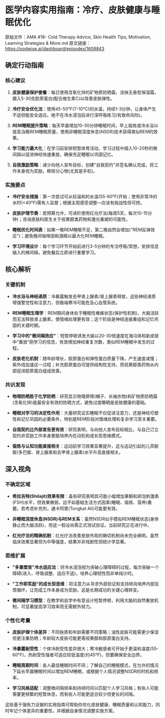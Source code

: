 # 医学内容实用指南：冷疗、皮肤健康与睡眠优化

原始文件：AMA #18- Cold Therapy Advice, Skin Health Tips, Motivation, Learning Strategies & More.md
原文链接：https://podwise.ai/dashboard/episodes/1608843

## 确定行动指南

### 核心建议
1. **皮肤健康保护套餐**：每日使用含氧化锌的矿物质防晒霜，涂抹无香型保湿霜，摄入5-30克胶原蛋白(配合维生素C)以改善皮肤弹性。
   
2. **冷疗安全优化法**：使用45-50°F(7-10°C)的水温，持续1-3分钟，让身体产生不适但能安全适应。绝不在冷水浸泡前进行深呼吸练习(有致命风险)。

3. **REM睡眠提升策略**：每天早晨增加10-30分钟睡眠时间，早上锻炼或冷水浴以提高当晚REM睡眠质量，使用非睡眠深度休息(NSDR)技术获得类似REM的效果。

4. **学习能力最大化**：在学习前安排短暂体育活动，学习过程中插入10-20秒的微间隔以促进神经快速重放，确保充足睡眠以巩固记忆。

5. **自我激励策略**：减少向他人宣布目标，创建"自我契约"并签名确认完成，将工作本身视为奖励，移除分心物(尤其是手机)。

### 实施要点
- **冷疗安全措施**：第一次尝试可从较温和的水温(55-60°F)开始；使用非常冷的水时(<40°F)需有人监督；根据主观感受调整—应该有挑战性但可控。

- **皮肤护理节奏**：若预算允许，可进阶使用红光疗法(每周5天，每次10-15分钟)；咨询皮肤科医生关于视黄醇类药物和激光重塑的可能性。

- **睡眠优化时间表**：如果一晚REM睡眠不足，第二晚自然会增加("REM反弹效应")；避免晚间咖啡因和酒精以最大化REM睡眠。

- **学习环境设计**：每个学习环节开始前进行3-5分钟的专注呼吸/冥想，安排信息输入的微间隔，避免餐后立即进行重要学习。

## 核心解析

### 关键机制
- **冷水浴与神经递质**：冷暴露触发去甲肾上腺素/肾上腺素释放，这些神经递质增强警觉性和注意力，但极端寒冷可能危及心血管系统。

- **REM睡眠生理学**：REM期间身体处于睡眠性瘫痪状态(保护性机制)，大脑活跃而无法释放肾上腺素，使情绪处理更有效；这个阶段是神经连接重组和记忆巩固的关键时期。

- **学习中的"微间隔效应"**：短暂停顿诱发大脑以20-30倍速度在海马体和新皮层中"重放"刚学习的信息，有效增加神经重复次数，类似REM睡眠中发生的过程。

- **皮肤老化机制**：随年龄增长，胶原蛋白和弹性蛋白质量下降，产生速度减慢；紫外线加速这一过程；补充胶原蛋白可提供结构性支持，而视黄醇类药物从内部促进胶原蛋白组成改善。

### 共识发现
- **物理防晒胜于化学防晒**：研究显示物理屏障(帽子、长袖衣物)和矿物质防晒霜(含氧化锌)是最安全有效的防晒方式，避免过度曝晒是皮肤健康的基础。

- **睡眠对学习的决定性作用**：大量研究证实睡眠不仅促进注意力，还是神经可塑性和记忆巩固的必要条件，特别是REM阶段对情绪处理和复杂学习至关重要。

- **自我契约比外部宣告更有效**：研究表明，与向他人宣布目标相比，与自己订立契约并奖励工作本身更能培养内在动机和成长型思维模式。

- **锻炼与认知功能直接相关**：运动前学习效果显著提升，这与运动引起的儿茶酚胺(多巴胺、肾上腺素和去甲肾上腺素)水平升高直接相关。

## 深入视角

### 不确定区域
- **希拉吉特(Shilajit)效果有限**：虽有研究表明其可能小幅增加睾酮和卵泡刺激素(FSH)水平，但效果微弱，远不如基础生活方式因素(睡眠、锻炼、营养)重要。若考虑补充剂，通卡阿里(Tongkat Ali)可能更有效。

- **非睡眠深度休息(NSDR)与REM关系**：虽然NSDR似乎模拟REM睡眠状态(身体静止而大脑活跃)，但这一假设尚需正式测试验证。当前研究正在进行中。

- **红光疗法的精确机制**：红光疗法改善皮肤外观的确切机制尚未完全阐明，虽然临床效果显著但为中等强度，结果并非戏剧性但统计学显著。

### 思维扩展
- **"多重壁垒"冷水适应法**：将冷水浸泡视为突破心理障碍的过程，每次突破一个障碍(进入、呼吸调整、适应不适)，培养心理韧性而非单纯计时。

- **"工作即奖励"的成长型思维**：将注意力从寻求外部验证和支持转向培养内部反馈循环，让完成工作本身成为奖励，这是长期成功的关键心理转变。

- **微间隔学习模型**：在教学和自学中有意设计短暂停顿，利用大脑的自然重放机制，可显著提高学习效率而无需额外努力。

### 个性化考量
- **皮肤护理个体差异**：不同肤质和年龄需要不同策略；油性皮肤可能需更少保湿但更注重防晒；年龄较大皮肤可能更需视黄醇和胶原蛋白支持。

- **冷暴露耐受性**：个体冷耐受性差异很大；寒冷敏感者可开始于更温和温度(55-60°F)，热耐受性强者可适应较低温度(约45°F)，但要确保安全边界。

- **睡眠周期时间**：各人最佳睡眠时间不同；了解自己的睡眠模式，在允许的情况下延长早晨睡眠时间以增加REM睡眠，或根据个人情况调整NSDR的时机和频率。

- **学习风格适配**：调整微间隔频率和持续时间以匹配个人学习风格；有些人可能需要更频繁的短暂休息，而有些人可能更适合较少但更长的间隔。

这些基于强有力证据的实用指南可帮助你优化皮肤健康、睡眠质量和认知能力，同时牢记个体差异的重要性，并根据自身情况调整实施方案。
